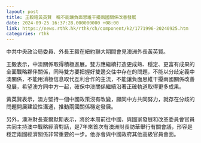 ```yaml
---
layout: post
title: 王毅晤黃英賢　稱不能讓負面思維干擾兩國關係改善發展
date: 2024-09-25 16:37:28.000000000 +08:00
link: https://news.rthk.hk/rthk/ch/component/k2/1771996-20240925.htm
categories: rthk
---
```


中共中央政治局委員、外長王毅在紐約聯大期間會見澳洲外長黃英賢。

王毅表示，中澳關係取得積極進展。雙方應繼續打造更成熟、穩定、更富有成果的全面戰略夥伴關係，同時雙方要把握好雙邊交往中存在的問題，不能以分歧定義中澳關係，不能用消極信息取代互利合作的主流，不能讓負面思維干擾兩國關係改善發展，希望澳方同中方一起，確保中澳關係繼續沿著正確軌道取得更多成果。

黃英賢表示，澳方堅持一個中國政策沒有改變，願同中方共同努力，就存在分歧的問題開展建設性溝通，推動兩國關係穩定發展。

另外，澳洲財長查爾默斯表示，將於本周前往中國，與國家發展和改革委員會官員共同主持澳中戰略經濟對話，是7年來首次有澳洲財長訪華舉行有關會議，形容是穩定兩國經濟關係非常重要的一步。他亦會與中國政府其他高級官員會面。
